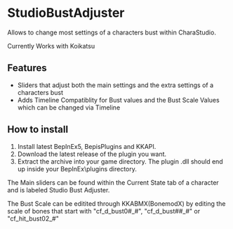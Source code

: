 # StudioBustAdjuster
Allows to change most settings of a characters bust within CharaStudio.

Currently Works with Koikatsu

## Features
- Sliders that adjust both the main settings and the extra settings of a characters bust
- Adds Timeline Compatiblity for Bust values and the Bust Scale Values which can be changed via Timeline

## How to install
1. Install latest BepInEx5, BepisPlugins and KKAPI.
2. Download the latest release of the plugin you want.
3. Extract the archive into your game directory. The plugin .dll should end up inside your BepInEx\plugins directory.

The Main sliders can be found within the Current State tab of a character and is labeled Studio Bust Adjuster.

The Bust Scale can be editited through KKABMX(BonemodX) by editing the scale of bones that start with \"cf_d_bust0#\_#", \"cf_d_bust##\_#" or \"cf_hit_bust02\_#"  
